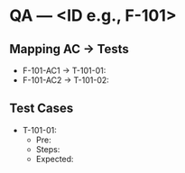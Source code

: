 # QA — <ID e.g., F-101>

## Mapping AC → Tests
- F-101-AC1 → T-101-01: <test description>
- F-101-AC2 → T-101-02: <test description>

## Test Cases
- T-101-01:
  - Pre:
  - Steps:
  - Expected:

